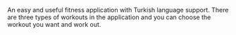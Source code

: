 An easy and useful fitness application with Turkish language support. 
There are three types of workouts in the application and you can choose the workout you want and work out.

